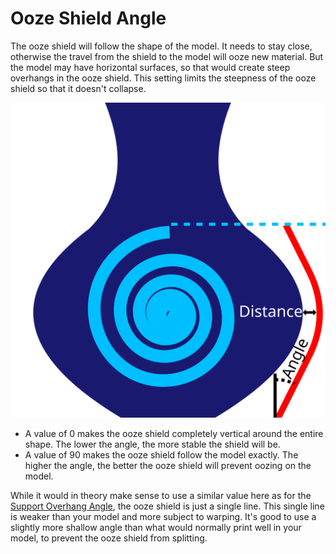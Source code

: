Ooze Shield Angle
====
The ooze shield will follow the shape of the model. It needs to stay close, otherwise the travel from the shield to the model will ooze new material. But the model may have horizontal surfaces, so that would create steep overhangs in the ooze shield. This setting limits the steepness of the ooze shield so that it doesn't collapse.

![Instead of following the model down the bottom and the top, it doesn't go steeper than the specified angle](images/ooze_shield.svg)

* A value of 0 makes the ooze shield completely vertical around the entire shape. The lower the angle, the more stable the shield will be.
* A value of 90 makes the ooze shield follow the model exactly. The higher the angle, the better the ooze shield will prevent oozing on the model.

While it would in theory make sense to use a similar value here as for the [Support Overhang Angle](support_angle.md), the ooze shield is just a single line. This single line is weaker than your model and more subject to warping. It's good to use a slightly more shallow angle than what would normally print well in your model, to prevent the ooze shield from splitting.